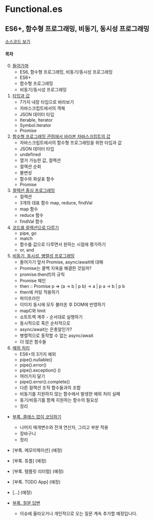 # Functional.es

## ES6+, 함수형 프로그래밍, 비동기, 동시성 프로그래밍

[소스코드 보기](https://github.com/Functional-JavaScript/functional.es/tree/master/articles/ES6%2C%20%ED%95%A8%EC%88%98%ED%98%95%20%ED%94%84%EB%A1%9C%EA%B7%B8%EB%9E%98%EB%B0%8D%2C%20%EB%B9%84%EB%8F%99%EA%B8%B0%2C%20%EB%8F%99%EC%8B%9C%EC%84%B1%20%ED%94%84%EB%A1%9C%EA%B7%B8%EB%9E%98%EB%B0%8D/html)

#### 목차

0. [들어가며](https://github.com/Functional-JavaScript/functional.es/blob/master/articles/ES6%2C%20%ED%95%A8%EC%88%98%ED%98%95%20%ED%94%84%EB%A1%9C%EA%B7%B8%EB%9E%98%EB%B0%8D%2C%20%EB%B9%84%EB%8F%99%EA%B8%B0%2C%20%EB%8F%99%EC%8B%9C%EC%84%B1%20%ED%94%84%EB%A1%9C%EA%B7%B8%EB%9E%98%EB%B0%8D/0.%20%EB%93%A4%EC%96%B4%EA%B0%80%EB%A9%B0.md)
    - ES6, 함수형 프로그래밍, 비동기/동시성 프로그래밍
    - ES6+
    - 함수형 프로그래밍
    - 비동기/동시성 프로그래밍
1. [타입과 값](https://github.com/Functional-JavaScript/functional.es/blob/master/articles/ES6%2C%20%ED%95%A8%EC%88%98%ED%98%95%20%ED%94%84%EB%A1%9C%EA%B7%B8%EB%9E%98%EB%B0%8D%2C%20%EB%B9%84%EB%8F%99%EA%B8%B0%2C%20%EB%8F%99%EC%8B%9C%EC%84%B1%20%ED%94%84%EB%A1%9C%EA%B7%B8%EB%9E%98%EB%B0%8D/1.%20%ED%83%80%EC%9E%85%EA%B3%BC%20%EA%B0%92.md)
    - 7가지 내장 타입으로 바라보기
    - 자바스크립트에서의 객체
    - JSON 데이터 타입
    - Iterable, Iterator
    - Symbol.iterator
    - Promise
2. [함수형 프로그래밍 관점에서 바라본 자바스크립트의 값](https://github.com/Functional-JavaScript/functional.es/blob/master/articles/ES6%2C%20%ED%95%A8%EC%88%98%ED%98%95%20%ED%94%84%EB%A1%9C%EA%B7%B8%EB%9E%98%EB%B0%8D%2C%20%EB%B9%84%EB%8F%99%EA%B8%B0%2C%20%EB%8F%99%EC%8B%9C%EC%84%B1%20%ED%94%84%EB%A1%9C%EA%B7%B8%EB%9E%98%EB%B0%8D/2.%20%ED%95%A8%EC%88%98%ED%98%95%20%ED%94%84%EB%A1%9C%EA%B7%B8%EB%9E%98%EB%B0%8D%20%EA%B4%80%EC%A0%90%EC%97%90%EC%84%9C%20%EB%B0%94%EB%9D%BC%EB%B3%B8%20%EC%9E%90%EB%B0%94%EC%8A%A4%ED%81%AC%EB%A6%BD%ED%8A%B8%EC%9D%98%20%EA%B0%92.md)
    - 자바스크립트에서의 함수형 프로그래밍을 위한 타입과 값
    - JSON 데이터 타입
    - undefined
    - 열거 가능한 값, 컬렉션
    - 컬렉션 순회
    - 불변성
    - 함수와 화살표 함수
    - Promise
3. [컬렉션 중심 프로그래밍](https://github.com/Functional-JavaScript/functional.es/blob/master/articles/ES6%2C%20%ED%95%A8%EC%88%98%ED%98%95%20%ED%94%84%EB%A1%9C%EA%B7%B8%EB%9E%98%EB%B0%8D%2C%20%EB%B9%84%EB%8F%99%EA%B8%B0%2C%20%EB%8F%99%EC%8B%9C%EC%84%B1%20%ED%94%84%EB%A1%9C%EA%B7%B8%EB%9E%98%EB%B0%8D/3.%20%EC%BB%AC%EB%A0%89%EC%85%98%20%EC%A4%91%EC%8B%AC%20%ED%94%84%EB%A1%9C%EA%B7%B8%EB%9E%98%EB%B0%8D.md)
    - 컬렉션
    - 3개의 대표 함수 map, reduce, findVal
    - map 함수
    - reduce 함수
    - findVal 함수
4. [코드를 컬렉션으로 다루기](https://github.com/Functional-JavaScript/functional.es/blob/master/articles/ES6%2C%20%ED%95%A8%EC%88%98%ED%98%95%20%ED%94%84%EB%A1%9C%EA%B7%B8%EB%9E%98%EB%B0%8D%2C%20%EB%B9%84%EB%8F%99%EA%B8%B0%2C%20%EB%8F%99%EC%8B%9C%EC%84%B1%20%ED%94%84%EB%A1%9C%EA%B7%B8%EB%9E%98%EB%B0%8D/4.%20%EC%BD%94%EB%93%9C%EB%A5%BC%20%EC%BB%AC%EB%A0%89%EC%85%98%EC%9C%BC%EB%A1%9C%20%EB%8B%A4%EB%A3%A8%EA%B8%B0.md)
    - pipe, go
    - match
    - 함수를 값으로 다루면서 원하는 시점에 평가하기
    - or, and
5. [비동기, 동시성, 병렬성 프로그래밍](https://github.com/Functional-JavaScript/functional.es/blob/master/articles/ES6%2C%20%ED%95%A8%EC%88%98%ED%98%95%20%ED%94%84%EB%A1%9C%EA%B7%B8%EB%9E%98%EB%B0%8D%2C%20%EB%B9%84%EB%8F%99%EA%B8%B0%2C%20%EB%8F%99%EC%8B%9C%EC%84%B1%20%ED%94%84%EB%A1%9C%EA%B7%B8%EB%9E%98%EB%B0%8D/5.%20%EB%B9%84%EB%8F%99%EA%B8%B0%2C%20%EB%8F%99%EC%8B%9C%EC%84%B1%2C%20%EB%B3%91%EB%A0%AC%EC%84%B1%20%ED%94%84%EB%A1%9C%EA%B7%B8%EB%9E%98%EB%B0%8D.md)
    - 들어가기 앞서 Promise, async/await에 대해
    - Promise는 콜백 지옥을 해결한 것일까?
    - promise.then(f)의 규칙
    - Promise 체인
    - then :: Promise p => (a -> b | p b) -> a | p a -> b | p b
    - then에 커링 적용하기
    - 파이프라인
    - 이미지 동시에 모두 불러온 후 DOM에 반영하기
    - mapC와 limit
    - 쇼트트랙 계주 - 순서대로 실행하기
    - 동시적으로 혹은 순차적으로
    - async/await는 은총알인가?
    - 병렬적으로 동작할 수 없는 async/await
    - 더 많은 함수들
6. [예외 처리](https://github.com/Functional-JavaScript/functional.es/blob/master/articles/ES6%2C%20%ED%95%A8%EC%88%98%ED%98%95%20%ED%94%84%EB%A1%9C%EA%B7%B8%EB%9E%98%EB%B0%8D%2C%20%EB%B9%84%EB%8F%99%EA%B8%B0%2C%20%EB%8F%99%EC%8B%9C%EC%84%B1%20%ED%94%84%EB%A1%9C%EA%B7%B8%EB%9E%98%EB%B0%8D/6.%20%EC%98%88%EC%99%B8%20%EC%B2%98%EB%A6%AC.md)
    - ES6+의 3가지 예외
    - pipe().nullable()
    - pipe().error()
    - pipe().exception() ()
    - 여러가지 달기
    - pipe().error().complete()
    - 다른 컬렉션 조작 함수들과의 조합
    - 비동기를 지원하지 않는 함수에서 발생한 예외 처리 실패
    - 동기/비동기를 함께 지원하는 함수의 필요성
    - 정리

- [부록. 클래스 없이 코딩하기](https://github.com/Functional-JavaScript/functional.es/blob/master/articles/ES6%2C%20%ED%95%A8%EC%88%98%ED%98%95%20%ED%94%84%EB%A1%9C%EA%B7%B8%EB%9E%98%EB%B0%8D%2C%20%EB%B9%84%EB%8F%99%EA%B8%B0%2C%20%EB%8F%99%EC%8B%9C%EC%84%B1%20%ED%94%84%EB%A1%9C%EA%B7%B8%EB%9E%98%EB%B0%8D/%EB%B6%80%EB%A1%9D.%20%ED%81%B4%EB%9E%98%EC%8A%A4%20%EC%97%86%EC%9D%B4%20%EC%BD%94%EB%94%A9%ED%95%98%EA%B8%B0.md)
    - 나머지 매개변수와 전개 연산자, 그리고 부분 적용
    - 장바구니
    - 정리

- [부록. 메모이제이션] (예정)

- [부록. 튜플] (예정)

- [부록. 템플릿 리터럴] (예정)

- [부록. TODO App] (예정)

- [...] (예정)

- [부록. 질문 답변](https://github.com/Functional-JavaScript/functional.es/blob/master/articles/ES6%2C%20%ED%95%A8%EC%88%98%ED%98%95%20%ED%94%84%EB%A1%9C%EA%B7%B8%EB%9E%98%EB%B0%8D%2C%20%EB%B9%84%EB%8F%99%EA%B8%B0%2C%20%EB%8F%99%EC%8B%9C%EC%84%B1%20%ED%94%84%EB%A1%9C%EA%B7%B8%EB%9E%98%EB%B0%8D/%EB%B6%80%EB%A1%9D.%20%EC%A7%88%EB%AC%B8%20%EB%8B%B5%EB%B3%80.md)
    - 이슈에 올라오거나 개인적으로 오는 질문 계속 추가할 예정입니다.

